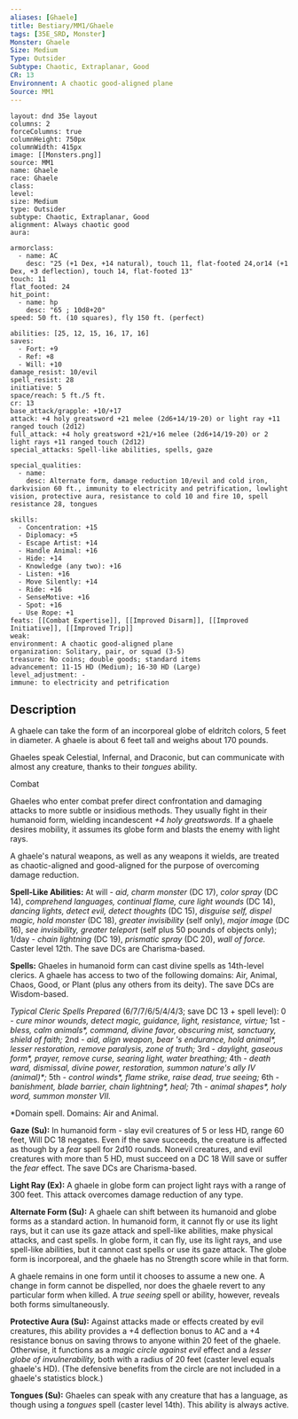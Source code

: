 ```yaml
---
aliases: [Ghaele]
title: Bestiary/MM1/Ghaele
tags: [35E_SRD, Monster]
Monster: Ghaele
Size: Medium
Type: Outsider
Subtype: Chaotic, Extraplanar, Good
CR: 13
Environnent: A chaotic good-aligned plane
Source: MM1
---
```


```statblock
layout: dnd 35e layout
columns: 2
forceColumns: true
columnHeight: 750px
columnWidth: 415px
image: [[Monsters.png]]
source: MM1
name: Ghaele
race: Ghaele
class: 
level: 
size: Medium
type: Outsider
subtype: Chaotic, Extraplanar, Good
alignment: Always chaotic good
aura: 

armorclass:
  - name: AC
    desc: "25 (+1 Dex, +14 natural), touch 11, flat-footed 24,or14 (+1 Dex, +3 deflection), touch 14, flat-footed 13"
touch: 11
flat_footed: 24
hit_point:
  - name: hp
    desc: "65 ; 10d8+20"
speed: 50 ft. (10 squares), fly 150 ft. (perfect)

abilities: [25, 12, 15, 16, 17, 16]
saves:
  - Fort: +9
  - Ref: +8
  - Will: +10
damage_resist: 10/evil
spell_resist: 28
initiative: 5
space/reach: 5 ft./5 ft.
cr: 13
base_attack/grapple: +10/+17
attack: +4 holy greatsword +21 melee (2d6+14/19-20) or light ray +11 ranged touch (2d12)
full_attack: +4 holy greatsword +21/+16 melee (2d6+14/19-20) or 2 light rays +11 ranged touch (2d12)
special_attacks: Spell-like abilities, spells, gaze

special_qualities:
  - name: 
    desc: Alternate form, damage reduction 10/evil and cold iron, darkvision 60 ft., immunity to electricity and petrification, lowlight vision, protective aura, resistance to cold 10 and fire 10, spell resistance 28, tongues

skills:
  - Concentration: +15
  - Diplomacy: +5
  - Escape Artist: +14
  - Handle Animal: +16
  - Hide: +14
  - Knowledge (any two): +16
  - Listen: +16
  - Move Silently: +14
  - Ride: +16
  - SenseMotive: +16
  - Spot: +16
  - Use Rope: +1
feats: [[Combat Expertise]], [[Improved Disarm]], [[Improved Initiative]], [[Improved Trip]]
weak: 
environment: A chaotic good-aligned plane
organization: Solitary, pair, or squad (3-5)
treasure: No coins; double goods; standard items
advancement: 11-15 HD (Medium); 16-30 HD (Large)
level_adjustment: -
immune: to electricity and petrification
```

## Description

<p>A ghaele can take the form of an incorporeal globe of eldritch colors, 5 feet in diameter. A ghaele is about 6 feet tall and weighs about 170 pounds.</p>
<p>Ghaeles speak Celestial, Infernal, and Draconic, but can communicate with almost any creature, thanks to their <i>tongues</i> ability.</p>
<p>Combat</p>
<p>Ghaeles who enter combat prefer direct confrontation and damaging attacks to more subtle or insidious methods. They usually fight in their humanoid form, wielding incandescent <i>+4 holy greatswords.</i> If a ghaele desires mobility, it assumes its globe form and blasts the enemy with light rays.</p>
<p>A ghaele's natural weapons, as well as any weapons it wields, are treated as chaotic-aligned and good-aligned for the purpose of overcoming damage reduction.</p>
<p>
            <b>Spell-Like Abilities:</b> At will - <i>aid, charm monster</i> (DC 17), <i>color spray</i> (DC 14), <i>comprehend languages, continual flame, cure light wounds</i> (DC 14),  <i>dancing lights, detect evil, detect thoughts</i> (DC 15), <i>disguise self, dispel magic, hold monster</i> (DC 18), <i>greater invisibility</i> (self only), <i>major image</i> (DC 16), <i>see invisibility, greater teleport</i> (self plus 50 pounds of objects only); 1/day - <i>chain lightning</i> (DC 19), <i>prismatic spray</i> (DC 20), <i>wall of force.</i> Caster level 12th. The save DCs are Charisma-based.</p>
<p>
            <b>Spells:</b> Ghaeles in humanoid form can cast divine spells as 14th-level clerics. A ghaele has access to two of the following domains: Air, Animal, Chaos, Good, or Plant (plus any others from its deity). The save DCs are Wisdom-based.</p>
<p>
            <i>Typical Cleric Spells Prepared</i> (6/7/7/6/5/4/4/3; save DC 13 + spell level): 0 - <i>cure minor wounds, detect magic, guidance, light, resistance, virtue;</i> 1st - <i>bless,  calm animals*, command, divine favor, obscuring mist, sanctuary, shield of faith;</i> 2nd - <i>aid, align weapon, bear 's endurance, hold animal*, lesser restoration, remove paralysis,  zone of truth;</i> 3rd - <i>daylight, gaseous form*, prayer, remove curse, searing light, water breathing;</i> 4th - <i>death ward, dismissal, divine power, restoration, summon nature's ally IV (animal)*;</i> 5th - <i>control winds*, flame strike, raise dead, true seeing;</i> 6th - <i>banishment, blade barrier, chain lightning*, heal;</i> 7th - <i>animal shapes*, holy word, summon monster VII.</i></p>
<p>*Domain spell. Domains: Air and Animal.</p>
<p>
            <b>Gaze (Su):</b> In humanoid form - slay evil creatures of 5 or less HD, range 60 feet, Will DC 18 negates. Even if the save succeeds, the creature is affected as though by a <i>fear</i> spell for 2d10 rounds. Nonevil creatures, and evil creatures with more than 5 HD, must succeed on a DC 18 Will save or suffer the <i>fear</i> effect. The save DCs are Charisma-based.</p>
<p>
            <b>Light Ray (Ex):</b> A ghaele in globe form can project light rays with a range of 300 feet. This attack overcomes damage reduction of any type.</p>
<p>
            <b>Alternate Form (Su):</b> A ghaele can shift between its humanoid and globe forms as a standard action. In humanoid form, it cannot fly or use its light rays, but it can use its gaze attack and spell-like abilities, make physical attacks, and cast spells. In globe form, it can fly, use its light rays, and use spell-like abilities, but it cannot cast spells or use its gaze attack. The globe form is incorporeal, and the ghaele has no Strength score while in that form.</p>
<p>A ghaele remains in one form until it chooses to assume a new one. A change in form cannot be dispelled, nor does the ghaele revert to any particular form when killed. A <i>true seeing</i> spell or ability, however, reveals both forms simultaneously.</p>
<p>
            <b>Protective Aura (Su):</b> Against attacks made or effects created by evil creatures, <i>t</i>his ability provides a +4 deflection bonus to AC and a +4 resistance bonus on saving throws to anyone within 20 feet of the ghaele. Otherwise, it functions as a <i>magic circle against evil</i> effect and a <i>lesser globe of invulnerability,</i> both with a radius of 20 feet (caster level equals ghaele's HD). (The defensive benefits from the circle are not included in a ghaele's statistics block.)</p>
<p>
            <b>Tongues (Su):</b> Ghaeles can speak with any creature that has a language, as though using a <i>tongues</i> spell (caster level 14th). This ability is always active.</p>